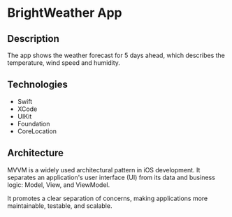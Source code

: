 # BrightWeather App
## Description
The app shows the weather forecast for 5 days ahead, which describes the temperature, wind speed and humidity.
## Technologies
- Swift
- XCode
- UIKit
- Foundation
- CoreLocation
## Architecture
MVVM is a widely used architectural pattern in iOS development. It separates an application's user interface (UI) from its data and business logic: Model, View, and ViewModel.

It promotes a clear separation of concerns, making applications more maintainable, testable, and scalable. 
